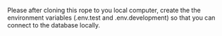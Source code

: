 Please after cloning this rope to you local computer, create the the environment variables (.env.test and .env.development) so that you can connect to the database locally.